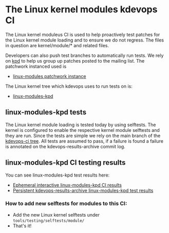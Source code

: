 # The Linux kernel modules kdevops CI

The Linux kernel moduleus CI is used to help proactively test patches for
the Linux kernel module loading and to ensure we do not regress. The
files in question are kernel/module/* and related files.

Developers can also push test branches to automatically run tests. We rely
on [kpd](https://github.com/facebookincubator/kernel-patches-daemon)
to help us group up patches posted to the mailing list. The patchwork
instanced used is

 * [linux-modules patchwork instance](https://patchwork.kernel.org/project/linux-modules/list/)

The Linux kernel tree which kdevops uses to run tests on is:

  * [linux-modules-kpd](https://github.com/linux-kdevops/linux-modules-kpd)

## linux-modules-kpd tests

The Linux kernel module loading is tested today by using selftests. The kernel
is configured to enable the respective kernel module selftests and they are
run. Since the tests are simple we rely on the main branch of the
[kdevops-ci tree](kdevops-ci-tree.md). All tests are assumed to pass,
if a failure is found a failure is annotated on the kdevops-results-archive
commit log.

## linux-modules-kpd CI testing results

You can see linux-modules-kpd test results here:

  * [Ephemeral  interactive linux-modules-kpd CI results](https://github.com/linux-kdevops/linux-modules-kpd/actions)
  * [Persistent kdevops-results-archive linux-modules-kpd test results](https://github.com/search?q=repo%3Alinux-kdevops%2Fkdevops-results-archive+is%3Acommit+%22linux-modules-kpd%3A%22&type=commits)

### How to add new selftests for modules to this CI:

  * Add the new Linux kernel selftests under `tools/testing/selftests/module/`
  * That's it!
